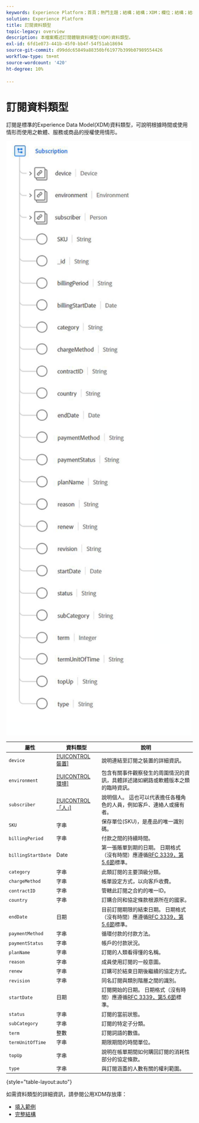 ```yaml
---
keywords: Experience Platform；首頁；熱門主題；結構；結構；XDM；欄位；結構；結構；訂閱；資料類型；資料類型；
solution: Experience Platform
title: 訂閱資料類型
topic-legacy: overview
description: 本檔案概述訂閱體驗資料模型(XDM)資料類型。
exl-id: 6fd1e073-441b-45f0-bb4f-54f51ab18694
source-git-commit: d99ddc65849a88350bf61977b399b07989554426
workflow-type: tm+mt
source-wordcount: '420'
ht-degree: 10%

---
```


#  訂閱資料類型

 訂閱是標準的Experience Data Model(XDM)資料類型，可說明根據時間或使用情形而使用之軟體、服務或商品的授權使用情形。

<img src="../images/data-types/subscription-data-type.png" width="500" /><br />

| 屬性 | 資料類型 | 說明 |
| --- | --- | --- |
| `device` | [[!UICONTROL 裝置]](./device.md) | 說明連結至訂閱之裝置的詳細資訊。 |
| `environment` | [[!UICONTROL 環境]](./environment.md) | 包含有關事件觀察發生的周圍情況的資訊，具體詳述諸如網路或軟體版本之類的臨時資訊。 |
| `subscriber` | [[!UICONTROL 「人」]](./person.md) | 說明個人。 這也可以代表擔任各種角色的人員，例如客戶、連絡人或擁有者。 |
| `SKU` | 字串 | 保存單位(SKU)，是產品的唯一識別碼。 |
| `billingPeriod` | 字串 | 付款之間的持續時間。 |
| `billingStartDate` | Date | 第一張賬單到期的日期。 日期格式（沒有時間）應遵循[RFC 3339，第5.6節](https://tools.ietf.org/html/rfc3339#section-5.6)標準。 |
| `category` | 字串 | 此類訂閱的主要頂級分類。 |
| `chargeMethod` | 字串 | 帳單設定方式，以向客戶收費。 |
| `contractID` | 字串 | 管轄此訂閱之合約的唯一ID。 |
| `country` | 字串 | 訂購合同和協定條款根源所在的國家。 |
| `endDate` | 日期 | 目前訂閱期限的結束日期。 日期格式（沒有時間）應遵循[RFC 3339，第5.6節](https://tools.ietf.org/html/rfc3339#section-5.6)標準。 |
| `paymentMethod` | 字串 | 循環付款的付款方法。 |
| `paymentStatus` | 字串 | 帳戶的付款狀況。 |
| `planName` | 字串 | 訂閱的人類看得懂的名稱。 |
| `reason` | 字串 | 成員使用訂閱的一般意圖。 |
| `renew` | 字串 | 訂購可於結束日期後繼續的協定方式。 |
| `revision` | 字串 | 同名訂閱與類別階層之間的識別。 |
| `startDate` | 日期 | 訂閱開始的日期。 日期格式（沒有時間）應遵循[RFC 3339，第5.6節](https://tools.ietf.org/html/rfc3339#section-5.6)標準。 |
| `status` | 字串 | 訂閱的當前狀態。 |
| `subCategory` | 字串 | 訂閱的特定子分類。 |
| `term` | 整數 | 訂閱詞語的數值。 |
| `termUnitOfTime` | 字串 | 期限期間的時間單位。 |
| `topUp` | 字串 | 說明在帳單期間如何購回訂閱的消耗性部分的協定條款。 |
| `type` | 字串 | 與訂閱涵蓋的人數有關的權利範圍。 |

{style=&quot;table-layout:auto&quot;}

如需資料類型的詳細資訊，請參閱公用XDM存放庫：

* [填入範例](https://github.com/adobe/xdm/blob/master/components/datatypes/industry-verticals/subscription.example.1.json)
* [完整結構](https://github.com/adobe/xdm/blob/master/components/datatypes/industry-verticals/subscription.schema.json)
